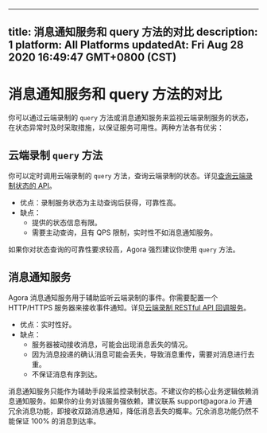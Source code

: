 
---
title: 消息通知服务和 query 方法的对比
description: 1
platform: All Platforms
updatedAt: Fri Aug 28 2020 16:49:47 GMT+0800 (CST)
---
# 消息通知服务和 query 方法的对比
你可以通过云端录制的 `query` 方法或消息通知服务来监视云端录制服务的状态，在状态异常时及时采取措施，以保证服务可用性。两种方法各有优劣：

## 云端录制 `query` 方法

你可以定时调用云端录制的 `query` 方法，查询云端录制的状态。详见[查询云端录制状态的 API](https://docs.agora.io/cn/cloud-recording/cloud_recording_api_rest#a-namequerya查询云端录制状态的-api)。

- 优点：录制服务状态为主动查询后获得，可靠性高。
- 缺点：
  - 提供的状态信息有限。
  - 需要主动查询，且有 QPS 限制，实时性不如消息通知服务。

如果你对状态查询的可靠性要求较高，Agora 强烈建议你使用 `query` 方法。

## 消息通知服务

Agora 消息通知服务用于辅助监听云端录制的事件。你需要配置一个 HTTP/HTTPS 服务器来接收事件通知。详见[云端录制 RESTful API 回调服务](https://docs.agora.io/cn/cloud-recording/cloud_recording_callback_rest)。

- 优点：实时性好。
- 缺点：
  - 服务器被动接收消息，可能会出现消息丢失的情况。
  - 因为消息投递的确认消息可能会丢失，导致消息重传，需要对消息进行去重。
  - 不保证消息有序到达。

<div class="alert note">消息通知服务只能作为辅助手段来监控录制状态。不建议你的核心业务逻辑依赖消息通知服务。如果你的业务对该服务强依赖，建议联系 support@agora.io 开通冗余消息功能，即接收双路消息通知，降低消息丢失的概率。冗余消息功能仍然不能保证 100% 的消息到达率。</div>

